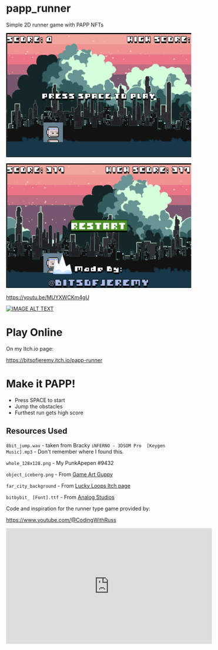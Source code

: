 # papp_runner

Simple 2D runner game with PAPP NFTs

![screenshot_01](screenshot_01.png)

![screenshot_02](screenshot_02.png)

https://youtu.be/MUYXWCKm4gU

[![IMAGE ALT TEXT](http://img.youtube.com/vi/MUYXWCKm4gU/0.jpg)](http://www.youtube.com/watch?v=MUYXWCKm4gU "PAPP Runner Screen recording 01")


# Play Online

On my Itch.io page:

https://bitsofjeremy.itch.io/papp-runner


# Make it PAPP!

- Press SPACE to start
- Jump the obstacles
- Furthest run gets high score


## Resources Used

`8bit_jump.wav` - taken from Bracky
`iNFERNO - 3DSOM Pro  [Keygen Music].mp3` - Don't remember where I found this.

`whole_128x128.png` - My PunkApepen #9432

`object_iceberg.png` - From [Game Art Guppy](https://www.gameartguppy.com/shop/ice-world-platformer-set/)

`far_city_background` - From [Lucky Loops Itch page](https://lucky-loops.itch.io/parallax-city-background)

`bitbybit_ [Font].ttf` - From [Analog Studios](https://analogstudios.itch.io/bitbybitfont)


Code and inspiration for the runner type game provided by:

https://www.youtube.com/@CodingWithRuss

<iframe width="560" height="315" src="https://www.youtube.com/embed/nKBhz6oJYsc?si=DLF3SFdk6aQC7CQ6" title="YouTube video player" frameborder="0" allow="accelerometer; autoplay; clipboard-write; encrypted-media; gyroscope; picture-in-picture; web-share" referrerpolicy="strict-origin-when-cross-origin" allowfullscreen></iframe>




